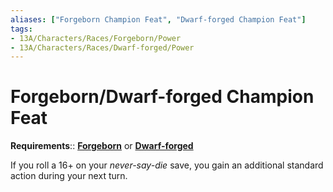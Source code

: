 ```yaml
---
aliases: ["Forgeborn Champion Feat", "Dwarf-forged Champion Feat"]
tags:
- 13A/Characters/Races/Forgeborn/Power
- 13A/Characters/Races/Dwarf-forged/Power
---
```

# Forgeborn/Dwarf-forged Champion Feat

__Requirements__:: __[Forgeborn](../Forgeborn-Dwarf-forged.md)__ or __[Dwarf-forged](../Forgeborn-Dwarf-forged.md)__

If you roll a 16+ on your *never-say-die* save, you gain an additional standard action during your next turn.
